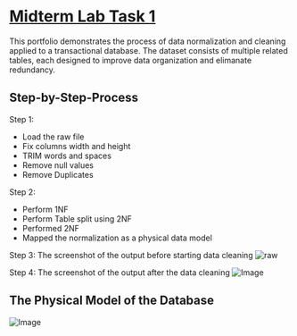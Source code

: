 # [Midterm Lab Task 1](https://github.com/user-attachments/files/19072538/labtask1.xlsx)
This portfolio demonstrates the process of data normalization and cleaning applied to a transactional database. The dataset consists of multiple 
related tables, each designed to improve data organization and elimanate redundancy.

## Step-by-Step-Process

Step 1:
- Load the raw file
- Fix columns width and height
- TRIM words and spaces
- Remove null values
- Remove Duplicates

Step 2:
- Perform 1NF
- Perform Table split using 2NF
- Performed 2NF
- Mapped the normalization as a physical data model

Step 3: The screenshot of the output before starting data cleaning
![raw](https://github.com/user-attachments/assets/e0375d56-cc93-4908-9492-90f4aa3642d7)

Step 4: The screenshot of the output after the data cleaning
![Image](https://github.com/user-attachments/assets/0c3c814d-95d9-42ab-bc8f-c20d9cbe5477)

## The Physical Model of the Database
![Image](https://github.com/user-attachments/assets/0080b591-fb19-4fe3-8f2d-98f5f727c949)
